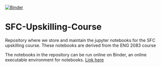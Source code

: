 [![Binder](https://mybinder.org/badge_logo.svg)](https://mybinder.org/v2/gh/hasantahir/SFC-Upskilling-Course/tree/master/HEAD)

# SFC-Upskilling-Course
Repository where we store and maintain the jupyter notebooks for the SFC upskilling course. These notebooks are derived from the ENG 2083 course 

The notebooks in the repository can be run online on Binder, an online executable environment for notebooks. [Link here](https://mybinder.org/v2/gh/hasantahir/SFC-Upskilling-Course/tree/master/HEAD) 


